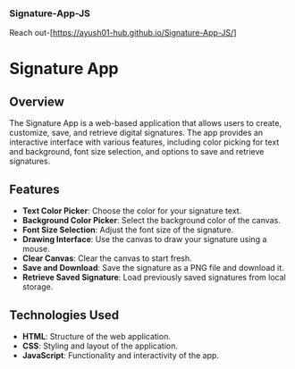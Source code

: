 ### Signature-App-JS

Reach out-[https://ayush01-hub.github.io/Signature-App-JS/]


# Signature App

## Overview
The Signature App is a web-based application that allows users to create, customize, save, and retrieve digital signatures. The app provides an interactive interface with various features, including color picking for text and background, font size selection, and options to save and retrieve signatures.

## Features
- **Text Color Picker**: Choose the color for your signature text.
- **Background Color Picker**: Select the background color of the canvas.
- **Font Size Selection**: Adjust the font size of the signature.
- **Drawing Interface**: Use the canvas to draw your signature using a mouse.
- **Clear Canvas**: Clear the canvas to start fresh.
- **Save and Download**: Save the signature as a PNG file and download it.
- **Retrieve Saved Signature**: Load previously saved signatures from local storage.

## Technologies Used
- **HTML**: Structure of the web application.
- **CSS**: Styling and layout of the application.
- **JavaScript**: Functionality and interactivity of the app.

